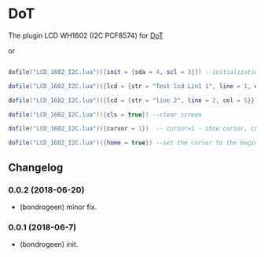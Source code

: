 # DoT
 
The plugin LCD WH1602 (I2C PCF8574) for [DoT](https://github.com/bondrogeen/DoT)


or

```lua

dofile("LCD_1602_I2C.lua")({init = {sda = 4, scl = 3}}) --initialization i2c and WH1601

dofile("LCD_1602_I2C.lua")({lcd = {str = "Test lcd Lin1 1", line = 1, col = 0}}) --print on the first line 

dofile("LCD_1602_I2C.lua")({lcd = {str = "line 2", line = 2, col = 5}}) --print on the second line 

dofile("LCD_1602_I2C.lua")({cls = true}) --clear screen 

dofile("LCD_1602_I2C.lua")({cursor = 1})  -- cursor=1 - show cursor, cursor=0 - hide cursor

dofile("LCD_1602_I2C.lua")({home = true}) --set the cursor to the beginning of the first line


```
## Changelog

### 0.0.2 (2018-06-20)
* (bondrogeen) minor fix.
### 0.0.1 (2018-06-7)
* (bondrogeen) init.
